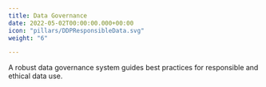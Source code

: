 ```yaml
---
title: Data Governance
date: 2022-05-02T00:00:00.000+00:00
icon: "pillars/DDPResponsibleData.svg"
weight: "6"

---
```

A robust data governance system guides best practices for responsible and ethical data use.
